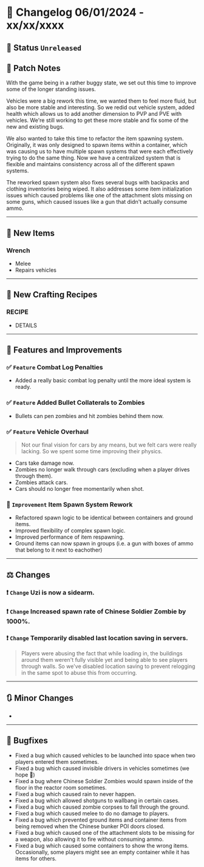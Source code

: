 # :bookmark_tabs:  Changelog 06/01/2024 - xx/xx/xxxx

## :red_circle: Status `Unreleased`
<!-- ## :green_circle: Status `Released` -->

## :speech_balloon: Patch Notes
With the game being in a rather buggy state, we set out this time to improve some of the longer standing issues.

Vehicles were a big rework this time, we wanted them to feel more fluid, but also be more stable and interesting.
So we redid out vehicle system, added health which allows us to add another dimension to PVP and PVE with vehicles.
We're still working to get these more stable and fix some of the new and existing bugs.

We also wanted to take this time to refactor the item spawning system. Originally, it was only designed to spawn items
within a container, which was causing us to have multiple spawn systems that were each effectively trying to do the same
thing. Now we have a centralized system that is flexible and maintains consistency across all of the different spawn systems.

The reworked spawn system also fixes several bugs with backpacks and clothing inventories being wiped. It also addresses
some item initialization issues which caused problems like one of the attachment slots missing on some guns, which caused
issues like a gun that didn't actually consume ammo.

________

## :gun: New Items

### Wrench
- Melee
- Repairs vehicles

________

## :thread: New Crafting Recipes

### RECIPE
- DETAILS

________

## :loudspeaker: Features and Improvements

### :white_check_mark: `Feature` Combat Log Penalties
- Added a really basic combat log penalty until the more ideal system is ready.

### :white_check_mark: `Feature` Added Bullet Collaterals to Zombies
- Bullets can pen zombies and hit zombies behind them now.

### :white_check_mark: `Feature` Vehicle Overhaul
> Not our final vision for cars by any means, but we felt cars were really lacking. So we spent some time improving their physics.
- Cars take damage now.
- Zombies no longer walk through cars (excluding when a player drives through them).
- Zombies attack cars.
- Cars should no longer free momentarily when shot.

### :arrow_up_small: `Improvement` Item Spawn System Rework
- Refactored spawn logic to be identical between containers and ground items.
- Improved flexibility of complex spawn logic.
- Improved performance of item respawning.
- Ground items can now spawn in groups (i.e. a gun with boxes of ammo that belong to it next to eachother)

________

## :balance_scale: Changes

### :exclamation: `Change` Uzi is now a sidearm.

### :exclamation: `Change` Increased spawn rate of Chinese Soldier Zombie by 1000%.

### :exclamation: `Change` Temporarily disabled last location saving in servers.
> Players were abusing the fact that while loading in, the buildings around them weren't fully visible yet and being able to see players through walls.
> So we've disabled location saving to prevent relogging in the same spot to abuse this from occurring.

________

## :arrows_clockwise: Minor Changes
-

________

## :bug: Bugfixes
- Fixed a bug which caused vehicles to be launched into space when two players entered them sometimes.
- Fixed a bug which caused invisible drivers in vehicles sometimes (we hope 🤞)
- Fixed a bug where Chinese Soldier Zombies would spawn inside of the floor in the reactor room sometimes.
- Fixed a bug which caused rain to never happen.
- Fixed a bug which allowed shotguns to wallbang in certain cases.
- Fixed a bug which caused zombie corpses to fall through the ground.
- Fixed a bug which caused melee to do no damage to players.
- Fixed a bug which prevented ground items and container items from being removed when the Chinese bunker POI doors closed.
- Fixed a bug which caused one of the attachment slots to be missing for a weapon, also allowing it to fire without consuming ammo.
- Fixed a bug which caused some containers to show the wrong items. Occasionally, some players might see an empty container while it has items for others.

